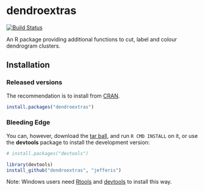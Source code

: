 # dendroextras

[![Build Status](https://travis-ci.org/jefferis/dendroextras.png)](https://travis-ci.org/jefferis/dendroextras)

An R package providing additional functions to cut, label and colour dendrogram clusters.

## Installation
### Released versions
The recommendation is to install from [CRAN](https://cran.r-project.org/).

```r
install.packages("dendroextras")
```

### Bleeding Edge
You can, however, download the [tar ball](https://github.com/jefferis/dendroextras/tarball/master), and run `R CMD INSTALL` on it, or use the **devtools** package to install the development version:

```r
# install.packages("devtools")

library(devtools)
install_github("dendroextras", "jefferis")
```

Note: Windows users need [Rtools](http://www.murdoch-sutherland.com/Rtools/) and [devtools](https://CRAN.R-project.org/package=devtools) to install this way.
